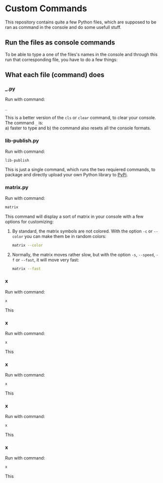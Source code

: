 # Custom Commands
This repository contains quite a few Python files, which are supposed to be ran as command in the console and do some usefull stuff.

## Run the files as console commands
To be able to type a one of the files's names in the console and through this run that corresponding file, you have to do a few things:<br>

## What each file (command) does

### _.py
Run with command:
```bash
_
```
This is a better version of the `cls` or `clear` command, to clear your console. The command `_` is:<br>
a) faster to type and
b) the command also resets all the console formats.

### lib-publish.py
Run with command:
```bash
lib-publish
```
This is just a single command, which runs the two requiered commands, to package and directly upload your own Python library to [PyPi](https://pypi.org/).

### matrix.py
Run with command:
```bash
matrix
```
This command will display a sort of matrix in your console with a few options for customizing:
1. By standard, the matrix symbols are not colored. With the option `-c` or `--color` you can make them be in random colors:
   ```bash
   matrix --color
   ```
2. Normally, the matrix moves rather slow, but with the option `-s`, `--speed`, `-f` or `--fast`, it will move very fast:
   ```bash
   matrix --fast
   ```

### x
Run with command:
```bash
x
```
This 

### x
Run with command:
```bash
x
```
This 

### x
Run with command:
```bash
x
```
This 

### x
Run with command:
```bash
x
```
This 

### x
Run with command:
```bash
x
```
This 


